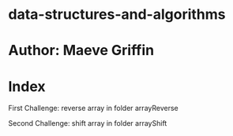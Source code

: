 # data-structures-and-algorithms

# Author: Maeve Griffin

# Index
First Challenge: reverse array
in folder arrayReverse 

Second Challenge: shift array
in folder arrayShift